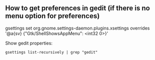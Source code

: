 How to get preferences in gedit (if there is no menu option for preferences)
------------------------------------------------------------------------------

gsettings set org.gnome.settings-daemon.plugins.xsettings overrides '@a{sv} {"Gtk/ShellShowsAppMenu": <int32 0>}'


Show gedit properties:
```
gsettings list-recursively | grep "gedit"
```
